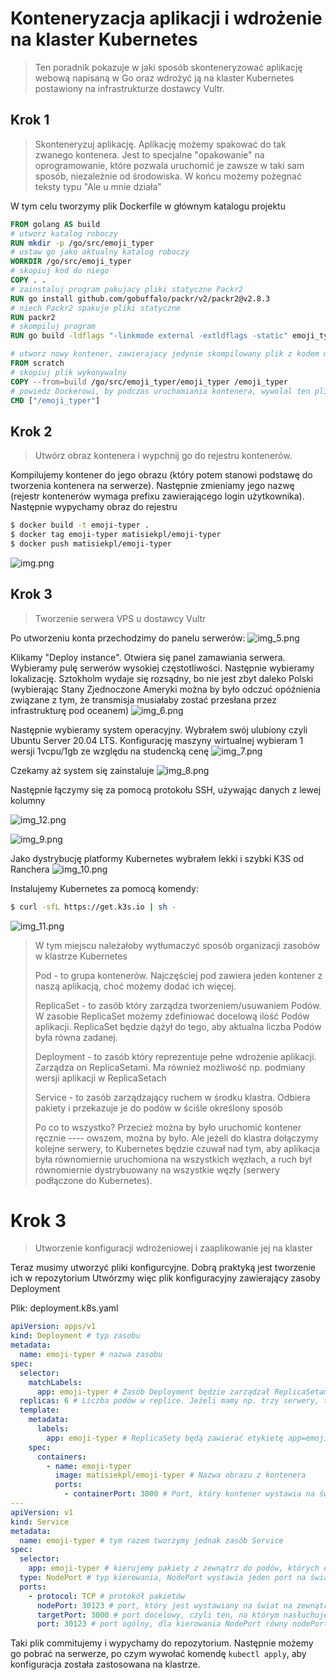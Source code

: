 # Konteneryzacja aplikacji i wdrożenie na klaster Kubernetes
> Ten poradnik pokazuje w jaki sposób skonteneryzować aplikację webową napisaną w Go oraz wdrożyć ją na klaster Kubernetes postawiony na infrastrukturze dostawcy Vultr. 

## Krok 1
> Skonteneryzuj aplikację. Aplikację możemy spakować do tak zwanego kontenera. Jest to specjalne "opakowanie" na oprogramowanie, które pozwala uruchomić je zawsze w taki sam sposób, niezależnie od środowiska. W końcu możemy pożegnać teksty typu "Ale u mnie działa"

W tym celu tworzymy plik Dockerfile w głównym katalogu projektu
```dockerfile
FROM golang AS build
# utworz katalog roboczy
RUN mkdir -p /go/src/emoji_typer
# ustaw go jako aktualny katalog roboczy
WORKDIR /go/src/emoji_typer
# skopiuj kod do niego
COPY . .
# zainstaluj program pakujacy pliki statyczne Packr2
RUN go install github.com/gobuffalo/packr/v2/packr2@v2.8.3
# niech Packr2 spakuje pliki statyczne
RUN packr2 
# skompiluj program
RUN go build -ldflags "-linkmode external -extldflags -static" emoji_typer

# utworz nowy kontener, zawierajacy jedynie skompilowany plik z kodem maszynowym
FROM scratch
# skopiuj plik wykonywalny
COPY --from=build /go/src/emoji_typer/emoji_typer /emoji_typer
# powiedz Dockerowi, by podczas uruchamiania kontenera, wywolal ten plik
CMD ["/emoji_typer"]
```

## Krok 2
> Utwórz obraz kontenera i wypchnij go do rejestru kontenerów.

Kompilujemy kontener do jego obrazu (który potem stanowi podstawę do tworzenia kontenera na serwerze). Następnie zmieniamy jego nazwę (rejestr kontenerów wymaga prefixu zawierającego login użytkownika). Następnie wypychamy obraz do rejestru
```bash
$ docker build -t emoji-typer .
$ docker tag emoji-typer matisiekpl/emoji-typer
$ docker push matisiekpl/emoji-typer
```
![img.png](img.png)
## Krok 3
> Tworzenie serwera VPS u dostawcy Vultr

Po utworzeniu konta przechodzimy do panelu serwerów:
![img_5.png](img_5.png)

Klikamy "Deploy instance". Otwiera się panel zamawiania serwera. Wybieramy pulę serwerów wysokiej częstotliwości. Następnie wybieramy lokalizację. Sztokholm wydaje się rozsądny, bo nie jest zbyt daleko Polski (wybierając Stany Zjednoczone Ameryki można by było odczuć opóźnienia związane z tym, że transmisja musiałaby zostać przesłana przez infrastrukturę pod oceanem)
![img_6.png](img_6.png)

Następnie wybieramy system operacyjny. Wybrałem swój ulubiony czyli Ubuntu Server 20.04 LTS. Konfigurację maszyny wirtualnej wybieram 1 wersji 1vcpu/1gb ze względu na studencką cenę
![img_7.png](img_7.png)

Czekamy aż system się zainstaluje
![img_8.png](img_8.png)

Następnie łączymy się za pomocą protokołu SSH, używając danych z lewej kolumny

![img_12.png](img_12.png)

![img_9.png](img_9.png)

Jako dystrybucję platformy Kubernetes wybrałem lekki i szybki K3S od Ranchera
![img_10.png](img_10.png)

Instalujemy Kubernetes za pomocą komendy:
```bash
$ curl -sfL https://get.k3s.io | sh -
```
![img_11.png](img_11.png)

> W tym miejscu należałoby wytłumaczyć sposób organizacji zasobów w klastrze Kubernetes
> 
> Pod - to grupa kontenerów. Najczęściej pod zawiera jeden kontener z naszą aplikacją, choć możemy dodać ich więcej.
> 
> ReplicaSet - to zasób który zarządza tworzeniem/usuwaniem Podów. W zasobie ReplicaSet możemy zdefiniować docelową ilość Podów aplikacji. ReplicaSet będzie dążył do tego, aby aktualna liczba Podów była równa zadanej. 
>
> Deployment - to zasób który reprezentuje pełne wdrożenie aplikacji. Zarządza on ReplicaSetami. Ma również możliwość np. podmiany wersji aplikacji w ReplicaSetach
> 
> Service - to zasób zarządzający ruchem w środku klastra. Odbiera pakiety i przekazuje je do podów w ściśle określony sposób
> 
> Po co to wszystko? Przecież można by było uruchomić kontener ręcznie ---- owszem, można by było. Ale jeżeli do klastra dołączymy kolejne serwery, to Kubernetes będzie czuwał nad tym, aby aplikacja była równomiernie uruchomiona na wszystkich węzłach, a ruch był równomiernie dystrybuowany na wszystkie węzły (serwery podłączone do Kubernetes).

# Krok 3
> Utworzenie konfiguracji wdrożeniowej i zaaplikowanie jej na klaster

Teraz musimy utworzyć pliki konfigurcyjne. Dobrą praktyką jest tworzenie ich w repozytorium
Utwórzmy więc plik konfiguracyjny zawierający zasoby Deployment 

Plik: deployment.k8s.yaml
```yaml
apiVersion: apps/v1
kind: Deployment # typ zasobu
metadata:
  name: emoji-typer # nazwa zasobu
spec:
  selector:
    matchLabels:
      app: emoji-typer # Zasób Deployment będzie zarządzał ReplicaSetami, których etykieta app=emoji-typer
  replicas: 6 # Liczba podów w replice. Jeżeli mamy np. trzy serwery, to te 6 podów zostanie rozproszone na trzy serwery (czyli za pewne na każdy serwer będą przypadać dwa pody)
  template:
    metadata:
      labels:
        app: emoji-typer # ReplicaSety będą zawierać etykietę app=emoji-typer
    spec:
      containers:
        - name: emoji-typer
          image: matisiekpl/emoji-typer # Nazwa obrazu z kontenera
          ports:
            - containerPort: 3000 # Port, który kontener wystawia na świat
---
apiVersion: v1
kind: Service
metadata:
  name: emoji-typer # tym razem tworzymy jednak zasób Service
spec:
  selector:
    app: emoji-typer # kierujemy pakiety z zewnątrz do podów, których etykieta app=emoji-typer
  type: NodePort # typ kierowania, NodePort wystawia jeden port na świat
  ports:
    - protocol: TCP # protokół pakietów
      nodePort: 30123 # port, który jest wystawiany na świat na zewnątrz VPS
      targetPort: 3000 # port docelowy, czyli ten, na którym nasłuchuje Pod
      port: 30123 # port ogólny, dla kierowania NodePort równy nodePort
```
Taki plik commitujemy i wypychamy do repozytorium.
Następnie możemy go pobrać na serwerze, po czym wywołać komendę `kubectl apply`, aby konfiguracja została zastosowana na klastrze.

